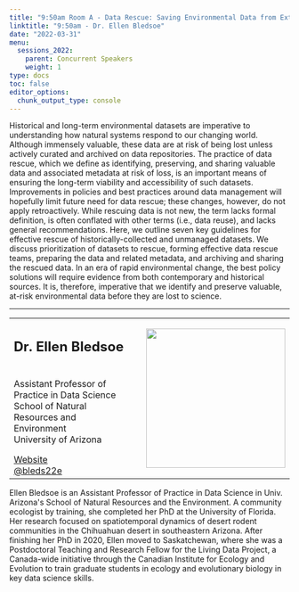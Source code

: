 ```yaml
---
title: "9:50am Room A - Data Rescue: Saving Environmental Data from Extinction"
linktitle: "9:50am - Dr. Ellen Bledsoe"
date: "2022-03-31"
menu:
  sessions_2022:
    parent: Concurrent Speakers
    weight: 1
type: docs
toc: false
editor_options:
  chunk_output_type: console
---
```


<p>Historical and long-term environmental datasets are imperative to understanding how natural systems respond to our changing world. Although immensely valuable, these data are at risk of being lost unless actively curated and archived on data repositories. The practice of data rescue, which we define as identifying, preserving, and sharing valuable data and associated metadata at risk of loss, is an important means of ensuring the long-term viability and accessibility of such datasets. Improvements in policies and best practices around data management will hopefully limit future need for data rescue; these changes, however, do not apply retroactively. While rescuing data is not new, the term lacks formal definition, is often conflated with other terms (i.e., data reuse), and lacks general recommendations. Here, we outline seven key guidelines for effective rescue of historically-collected and unmanaged datasets. We discuss prioritization of datasets to rescue, forming effective data rescue teams, preparing the data and related metadata, and archiving and sharing the rescued data. In an era of rapid environmental change, the best policy solutions will require evidence from both contemporary and historical sources. It is, therefore, imperative that we identify and preserve valuable, at-risk environmental data before they are lost to science.</p>

<hr style="width: 100%; text-align: center; margin-left: 0;" />


<TABLE class="bio-table">
<TR>
<TD width=70%><h2>Dr. Ellen Bledsoe</h2></TD>

<TD>
<TD ROWSPAN="4"><img style="float: right;" src="/img/ellen-bledsoe.jpg" width="250" /></TD>
</TR>
<TR>
<TD ROWSPAN="3">
  <p>
  Assistant Professor of Practice in Data Science<br>
  School of Natural Resources and Environment<br>
  University of Arizona</p>
  <i class="fa fa-link"></i> <a href="https://nature.arizona.edu/ellen-bledsoe" target="_blank" rel="noopener">Website</a><br>
  <i class="fab fa-twitter"></i> <a href="https://twitter.com/bleds22e" target="_blank" rel="noopener"> @bleds22e</a>
</TD>
<TD>
</TD>
</TR>
<TR>
<TD>
</TD>
</TR>
</TABLE>
<p>Ellen Bledsoe is an Assistant Professor of Practice in Data Science in Univ. Arizona's School of Natural Resources and the Environment. A community ecologist by training, she completed her PhD at the University of Florida. Her research focused on spatiotemporal dynamics of desert rodent communities in the Chihuahuan desert in southeastern Arizona. After finishing her PhD in 2020, Ellen moved to Saskatchewan, where she was a Postdoctoral Teaching and Research Fellow for the Living Data Project, a Canada-wide initiative through the Canadian Institute for Ecology and Evolution to train graduate students in ecology and evolutionary biology in key data science skills. </p>